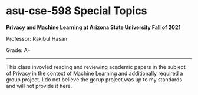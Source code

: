 # asu-cse-598 Special Topics
**Privacy and Machine Learning at Arizona State University Fall of 2021**

Professor: Rakibul Hasan

Grade: A+

---

This class invovled reading and reviewing academic papers in the subject of Privacy in the context of Machine Learning and additionally required a group project. I do not believe the gorup project was up to my standards and will not provide it here.
